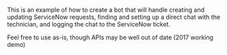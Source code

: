 This is an example of how to create a bot that will handle creating and updating ServiceNow requests, finding and setting up a direct chat with the technician, and logging the chat to the ServiceNow ticket.

Feel free to use as-is, though APIs may be well out of date (2017 working demo)
